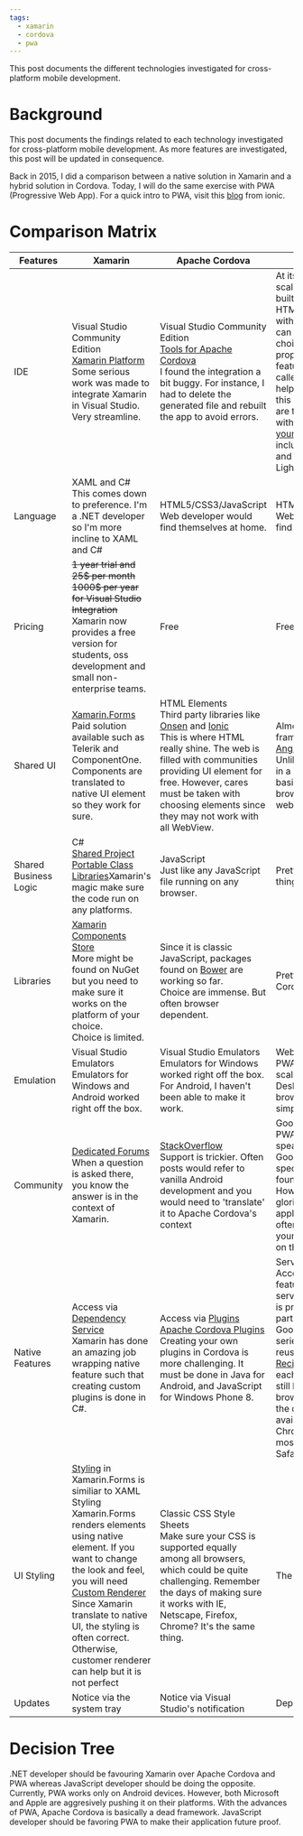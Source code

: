 ```yaml
---
tags:
  - xamarin
  - cordova
  - pwa
---
```


This post documents the different technologies investigated for cross-platform mobile development.

# Background

This post documents the findings related to each technology investigated for cross-platform mobile development. As more features are investigated, this post will be updated in consequence.

Back in 2015, I did a comparison between a native solution in Xamarin and a hybrid solution in Cordova. Today, I will do the same exercise with PWA (Progressive Web App). For a quick intro to PWA, visit this [blog](http://blog.ionicframework.com/what-is-a-progressive-web-app/) from ionic.

# Comparison Matrix

|Features|Xamarin|Apache Cordova|PWA|Winner|
|---|---|---|---|---|
|IDE|Visual Studio Community Edition <br/> [Xamarin Platform](https://www.xamarin.com/platform)<br/>Some serious work was made to integrate Xamarin in Visual Studio. Very streamline. |Visual Studio Community Edition <br/> [Tools for Apache Cordova](https://www.visualstudio.com/vs/cordova/)<br/>I found the integration a bit buggy. For instance, I had to delete the generated file and rebuilt the app to avoid errors.|At its core, a PWA is a scalable web application built in HTML5/CSS3/JavaScript with native feature. You can use the IDE of your choice provided it has proper web development features. What will be called upon are tools to help you debug PWA. At this point, the best tools are the Chrome browser with its devtools [Building your first PWA](https://codelabs.developers.google.com/codelabs/your-first-pwapp/) which includes a local server and PWA validator called Lighthouse.|Xamarin/PWA|
|Language|XAML and C#<br/>This comes down to preference. I'm a .NET developer so I'm more incline to XAML and C#|HTML5/CSS3/JavaScript<br/>Web developer would find themselves at home.|HTML5/CSS3/JavaScript<br/>Web developer would find themselves at home.|Tie|
|Pricing|~~1 year trial and 25$ per month~~ <br/> ~~1000$ per year for Visual Studio Integration~~ <br/> Xamarin now provides a free version for students, oss development and small non-enterprise teams.|Free|Free|Tie|
|Shared UI|[Xamarin.Forms](https://www.xamarin.com/forms)<br/>Paid solution available such as Telerik and ComponentOne. Components are translated to native UI element so they work for sure.|HTML Elements <br/> Third party libraries like [Onsen](https://onsen.io/) and [Ionic](http://ionicframework.com/)<br/>This is where HTML really shine. The web is filled with communities providing UI element for free. However, cares must be taken with choosing elements since they may not work with all WebView.|Almost any web framework from [Ionic](http://ionicframework.com/) to [Angular](https://angularjs.org/). <br/>Unlike Cordova that runs in a WebView, PWA basically runs in a browser. This is truly the web experience.|PWA|
|Shared Business Logic|C# <br/> [Shared Project](https://developer.xamarin.com/guides/cross-platform/application_fundamentals/shared_projects/) <br/> [Portable Class Libraries](https://developer.xamarin.com/guides/cross-platform/application_fundamentals/pcl/introduction_to_portable_class_libraries/)Xamarin's magic make sure the code run on any platforms.|JavaScript<br/>Just like any JavaScript file running on any browser.|Pretty much the same thing as Cordova|Tie|
|Libraries|[Xamarin Components Store](https://components.xamarin.com/) <br/> More might be found on NuGet but you need to make sure it works on the platform of your choice.<br/>Choice is limited.|Since it is classic JavaScript, packages found on [Bower](https://bower.io/) are working so far.<br/>Choice are immense. But often browser dependent.|Pretty much the same as Cordova|Cordova / PWA|
|Emulation|Visual Studio Emulators<br/>Emulators for Windows and Android worked right off the box.|Visual Studio Emulators<br/>Emulators for Windows worked right off the box. For Android, I haven't been able to make it work.|Web Browsers<br/>PWA are meant to be scalable from Mobile to Desktop so using web browsers to test is simple and ideal.|PWA|
|Community|[Dedicated Forums](http://forums.xamarin.com/)<br/>When a question is asked there, you know the answer is in the context of Xamarin.|[StackOverflow](http://stackoverflow.com/questions/tagged/cordova)<br/>Support is trickier. Often posts would refer to vanilla Android development and you would need to 'translate' it to Apache Cordova's context|Google Forum<br/>PWA are currently spearheaded mainly by Google. Information specific to PWA are found mostly there. However, since PWA are glorified web application, you can often find the solution to your problem anywhere on the web.|PWA|
|Native Features|Access via [Dependency Service](https://developer.xamarin.com/guides/xamarin-forms/dependency-service/)<br/>Xamarin has done an amazing job wrapping native feature such that creating custom plugins is done in C#.|Access via [Plugins](https://cordova.apache.org/docs/en/latest/guide/hybrid/plugins/)<br/>[Apache Cordova Plugins](https://cordova.apache.org/plugins/)<br/>Creating your own plugins in Cordova is more challenging. It must be done in Java for Android, and JavaScript for Windows Phone 8.|Service Worker<br/>Access to native features are done via service workers, which is probably the hardest part to code in a PWA. Google started created a series of recipes for reuse [Service Workers Recipes](https://googlechrome.github.io/samples/service-worker/). Support for each native feature is still based on the browser. This [site](https://whatwebcando.today/) shows the different feature available. Note that Chrome support the most whereas Edge and Safari still lags behind.|Xamarin<br/>PWA will win as soon as support from other browsers emerge.|
|UI Styling|[Styling](https://developer.xamarin.com/guides/xamarin-forms/user-interface/styles/) in Xamarin.Forms is similiar to XAML Styling <br/> Xamarin.Forms renders elements using native element. If you want to change the look and feel, you will need [Custom Renderer](https://developer.xamarin.com/guides/xamarin-forms/custom-renderer/)<br/>Since Xamarin translate to native UI, the styling is often correct. Otherwise, customer renderer can help but it is not perfect|Classic CSS Style Sheets<br/>Make sure your CSS is supported equally among all browsers, which could be quite challenging. Remember the days of making sure it works with IE, Netscape, Firefox, Chrome? It's the same thing.|The same as Cordova|Xamarin|
|Updates|Notice via the system tray|Notice via Visual Studio's notification|Depending on the tools|Tie|

# Decision Tree

.NET developer should be favouring Xamarin over Apache Cordova and PWA whereas JavaScript developer should be doing the opposite. Currently, PWA works only on Android devices. However, both Microsoft and Apple are aggresively pushing it on their platforms. With the advances of PWA, Apache Cordova is basically a dead framework. JavaScript developer should be favoring PWA to make their application future proof.